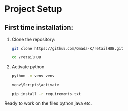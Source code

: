 # Project Setup

## First time installation:
1. Clone the repository:
   ```bash
   git clone https://github.com/Omada-K/retailHUB.git
   ```
   ```bash
   cd /retailHUB
   ```
   
2. Activate python
   ```bash
   python -m venv venv
   ```
   ```bash
   venv\Scripts\activate
   ```
   ```bash
   pip install -r requirements.txt
   ```

Ready to work on the files python java etc.


